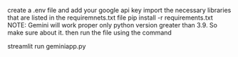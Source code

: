 create a .env file and add your google api key
import the necessary libraries that are listed in the requiremnets.txt file 
pip install -r requirements.txt
NOTE:
Gemini will  work proper only python version greater than 3.9. So make sure about it.
then run the file using the command

streamlit run geminiapp.py
